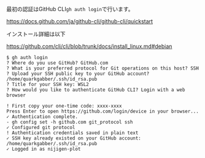 最初の認証はGitHub CLI`gh auth login`で行います。

https://docs.github.com/ja/github-cli/github-cli/quickstart

インストール詳細は以下

https://github.com/cli/cli/blob/trunk/docs/install_linux.md#debian


```
$ gh auth login
? Where do you use GitHub? GitHub.com
? What is your preferred protocol for Git operations on this host? SSH
? Upload your SSH public key to your GitHub account? /home/quarkgabber/.ssh/id_rsa.pub
? Title for your SSH key: WSL2
? How would you like to authenticate GitHub CLI? Login with a web browser

! First copy your one-time code: xxxx-xxxx
Press Enter to open https://github.com/login/device in your browser...
✓ Authentication complete.
- gh config set -h github.com git_protocol ssh
✓ Configured git protocol
! Authentication credentials saved in plain text
✓ SSH key already existed on your GitHub account: /home/quarkgabber/.ssh/id_rsa.pub
✓ Logged in as nijigen-plot
```
